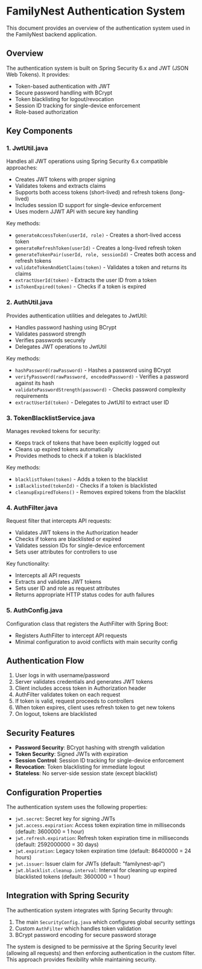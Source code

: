 # FamilyNest Authentication System

This document provides an overview of the authentication system used in the FamilyNest backend application.

## Overview

The authentication system is built on Spring Security 6.x and JWT (JSON Web Tokens). It provides:

- Token-based authentication with JWT
- Secure password handling with BCrypt
- Token blacklisting for logout/revocation
- Session ID tracking for single-device enforcement
- Role-based authorization

## Key Components

### 1. JwtUtil.java

Handles all JWT operations using Spring Security 6.x compatible approaches:

- Creates JWT tokens with proper signing
- Validates tokens and extracts claims
- Supports both access tokens (short-lived) and refresh tokens (long-lived)
- Includes session ID support for single-device enforcement
- Uses modern JJWT API with secure key handling

Key methods:
- `generateAccessToken(userId, role)` - Creates a short-lived access token
- `generateRefreshToken(userId)` - Creates a long-lived refresh token
- `generateTokenPair(userId, role, sessionId)` - Creates both access and refresh tokens
- `validateTokenAndGetClaims(token)` - Validates a token and returns its claims
- `extractUserId(token)` - Extracts the user ID from a token
- `isTokenExpired(token)` - Checks if a token is expired

### 2. AuthUtil.java

Provides authentication utilities and delegates to JwtUtil:

- Handles password hashing using BCrypt
- Validates password strength
- Verifies passwords securely
- Delegates JWT operations to JwtUtil

Key methods:
- `hashPassword(rawPassword)` - Hashes a password using BCrypt
- `verifyPassword(rawPassword, encodedPassword)` - Verifies a password against its hash
- `validatePasswordStrength(password)` - Checks password complexity requirements
- `extractUserId(token)` - Delegates to JwtUtil to extract user ID

### 3. TokenBlacklistService.java

Manages revoked tokens for security:

- Keeps track of tokens that have been explicitly logged out
- Cleans up expired tokens automatically
- Provides methods to check if a token is blacklisted

Key methods:
- `blacklistToken(token)` - Adds a token to the blacklist
- `isBlacklisted(tokenId)` - Checks if a token is blacklisted
- `cleanupExpiredTokens()` - Removes expired tokens from the blacklist

### 4. AuthFilter.java

Request filter that intercepts API requests:

- Validates JWT tokens in the Authorization header
- Checks if tokens are blacklisted or expired
- Validates session IDs for single-device enforcement
- Sets user attributes for controllers to use

Key functionality:
- Intercepts all API requests
- Extracts and validates JWT tokens
- Sets user ID and role as request attributes
- Returns appropriate HTTP status codes for auth failures

### 5. AuthConfig.java

Configuration class that registers the AuthFilter with Spring Boot:

- Registers AuthFilter to intercept API requests
- Minimal configuration to avoid conflicts with main security config

## Authentication Flow

1. User logs in with username/password
2. Server validates credentials and generates JWT tokens
3. Client includes access token in Authorization header
4. AuthFilter validates token on each request
5. If token is valid, request proceeds to controllers
6. When token expires, client uses refresh token to get new tokens
7. On logout, tokens are blacklisted

## Security Features

- **Password Security**: BCrypt hashing with strength validation
- **Token Security**: Signed JWTs with expiration
- **Session Control**: Session ID tracking for single-device enforcement
- **Revocation**: Token blacklisting for immediate logout
- **Stateless**: No server-side session state (except blacklist)

## Configuration Properties

The authentication system uses the following properties:

- `jwt.secret`: Secret key for signing JWTs
- `jwt.access.expiration`: Access token expiration time in milliseconds (default: 3600000 = 1 hour)
- `jwt.refresh.expiration`: Refresh token expiration time in milliseconds (default: 2592000000 = 30 days)
- `jwt.expiration`: Legacy token expiration time (default: 86400000 = 24 hours)
- `jwt.issuer`: Issuer claim for JWTs (default: "familynest-api")
- `jwt.blacklist.cleanup.interval`: Interval for cleaning up expired blacklisted tokens (default: 3600000 = 1 hour)

## Integration with Spring Security

The authentication system integrates with Spring Security through:

1. The main `SecurityConfig.java` which configures global security settings
2. Custom `AuthFilter` which handles token validation
3. BCrypt password encoding for secure password storage

The system is designed to be permissive at the Spring Security level (allowing all requests) and then enforcing authentication in the custom filter. This approach provides flexibility while maintaining security.






